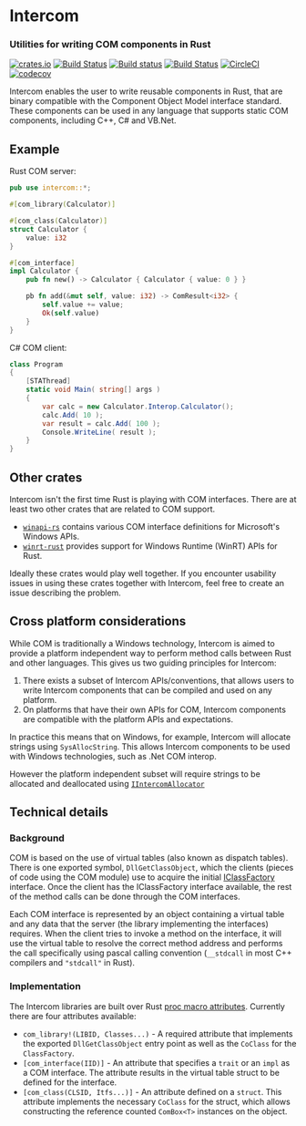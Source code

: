 # Intercom
### Utilities for writing COM components in Rust

[![crates.io](https://img.shields.io/crates/v/intercom.svg)](https://crates.io/crates/intercom)
[![Build Status](https://dev.azure.com/intercom-rs/Intercom/_apis/build/status/Rantanen.intercom?branchName=master)](https://dev.azure.com/intercom-rs/Intercom/_build/latest?definitionId=1&branchName=master)
[![Build status](https://ci.appveyor.com/api/projects/status/q88b7xk6l72kup0y/branch/master?svg=true)](https://ci.appveyor.com/project/Rantanen/intercom/branch/master)
[![Build Status](https://travis-ci.org/Rantanen/intercom.svg?branch=master)](https://travis-ci.org/Rantanen/intercom)
[![CircleCI](https://circleci.com/gh/Rantanen/intercom/tree/master.svg?style=svg)](https://circleci.com/gh/Rantanen/intercom/tree/master)
[![codecov](https://codecov.io/gh/Rantanen/intercom/branch/master/graph/badge.svg)](https://codecov.io/gh/Rantanen/intercom)

Intercom enables the user to write reusable components in Rust, that are
binary compatible with the Component Object Model interface standard. These
components can be used in any language that supports static COM components,
including C++, C# and VB.Net.

## Example

Rust COM server:

```rust
pub use intercom::*;

#[com_library(Calculator)]

#[com_class(Calculator)]
struct Calculator {
    value: i32
}

#[com_interface]
impl Calculator {
    pub fn new() -> Calculator { Calculator { value: 0 } }

    pb fn add(&mut self, value: i32) -> ComResult<i32> {
        self.value += value;
        Ok(self.value)
    }
}
```

C# COM client:

```c#
class Program
{
    [STAThread]
    static void Main( string[] args )
    {
        var calc = new Calculator.Interop.Calculator();
        calc.Add( 10 );
        var result = calc.Add( 100 );
        Console.WriteLine( result );
    }
}
```

## Other crates

Intercom isn't the first time Rust is playing with COM interfaces. There are at
least two other crates that are related to COM support.

- [`winapi-rs`](https://github.com/retep998/winapi-rs) contains various COM
  interface definitions for Microsoft's Windows APIs.
- [`winrt-rust`](https://github.com/contextfree/winrt-rust) provides support for
  Windows Runtime (WinRT) APIs for Rust.

Ideally these crates would play well together. If you encounter usability
issues in using these crates together with Intercom, feel free to create an
issue describing the problem.

## Cross platform considerations

While COM is traditionally a Windows technology, Intercom is aimed to provide
a platform independent way to perform method calls between Rust and other
languages. This gives us two guiding principles for Intercom:

1. There exists a subset of Intercom APIs/conventions, that allows users to
   write Intercom components that can be compiled and used on any platform.
2. On platforms that have their own APIs for COM, Intercom components are
   compatible with the platform APIs and expectations.

In practice this means that on Windows, for example, Intercom will allocate
strings using `SysAllocString`. This allows Intercom components to be used
with Windows technologies, such as .Net COM interop.

However the platform independent subset will require strings to be allocated
and deallocated using [`IIntercomAllocator`]

[`IIntercomAllocator`]: https://github.com/Rantanen/intercom/issues/27

## Technical details

### Background

COM is based on the use of virtual tables (also known as dispatch tables).
There is one exported symbol, `DllGetClassObject`, which the clients (pieces of
code using the COM module) use to acquire the initial [IClassFactory]
interface. Once the client has the IClassFactory interface available, the rest
of the method calls can be done through the COM interfaces.

Each COM interface is represented by an object containing a virtual table and
any data that the server (the library implementing the interfaces) requires.
When the client tries to invoke a method on the interface, it will use the
virtual table to resolve the correct method address and performs the call
specifically using pascal calling convention (`__stdcall` in most C++ compilers
and `"stdcall"` in Rust).

[IClassFactory]: https://msdn.microsoft.com/en-us/library/windows/desktop/ms694364(v=vs.85).asp

### Implementation

The Intercom libraries are built over Rust [proc macro attributes]. Currently
there are four attributes available:

- `com_library!(LIBID, Classes...)` - A required attribute that implements the
  exported `DllGetClassObject` entry point as well as the `CoClass` for the
  `ClassFactory`.
- `[com_interface(IID)]` - An attribute that specifies a `trait` or an `impl`
  as a COM interface. The attribute results in the virtual table struct to be
  defined for the interface.
- `[com_class(CLSID, Itfs...)]` - An attribute defined on a `struct`. This
  attribute implements the necessary `CoClass` for the struct, which allows
  constructing the reference counted `ComBox<T>` instances on the object.

[proc macro attributes]: https://github.com/rust-lang/rfcs/blob/master/text/1566-proc-macros.md


